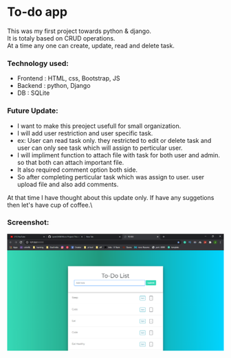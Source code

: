 # To-do app
This was my first project towards python & django.\
It is totaly based on CRUD operations.\
At a time any one can create, update, read and delete task.

### Technology used:
* Frontend : HTML, css, Bootstrap, JS
* Backend : python, Django
* DB : SQLite

### Future Update:
* I want to make this preoject usefull for small organization.
* I will add user restriction and user specific task.
* ex: User can read task only. they restricted to edit or delete task and user can only see task which will assign to perticular user.
* I will impliment function to attach file with task for both user and admin. so that both can attach important file.
* It also required comment option both side.
* So after completing perticular task which was assign to user. user upload file and also add comments.

At that time I have thought about this update only. If have any suggetions then let's have cup of coffee.\

### Screenshot:
![alt text](https://github.com/Jpatel2408/Micro-Project/blob/main/Todo_app/Images/view.png 'Screenshot')



